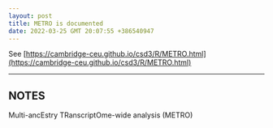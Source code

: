 ```yaml
---
layout: post
title: METRO is documented
date: 2022-03-25 GMT 20:07:55 +386540947
---
```


See [https://cambridge-ceu.github.io/csd3/R/METRO.html](https://cambridge-ceu.github.io/csd3/R/METRO.html)

<!--more-->

---

## NOTES

Multi-ancEstry TRanscriptOme-wide analysis (METRO)
